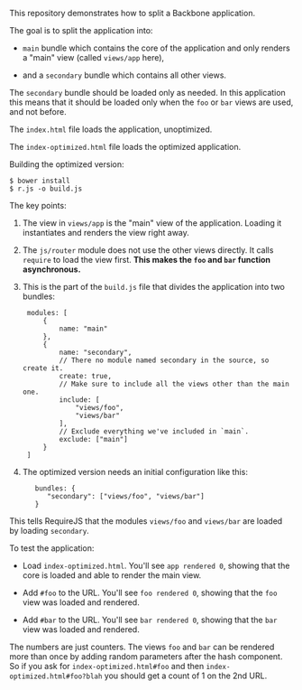 This repository demonstrates how to split a Backbone application.

The goal is to split the application into:

* `main` bundle which contains the core of the application and only
  renders a "main" view (called `views/app` here),

* and a `secondary` bundle which contains all other views.

The `secondary` bundle should be loaded only as needed. In this
application this means that it should be loaded only when the `foo` or
`bar` views are used, and not before.

The `index.html` file loads the application, unoptimized.

The `index-optimized.html` file loads the optimized application.

Building the optimized version:

    $ bower install
    $ r.js -o build.js

The key points:

1. The view in `views/app` is the "main" view of the
   application. Loading it instantiates and renders the view right
   away.

2. The `js/router` module does not use the other views directly. It
   calls `require` to load the view first. **This makes the `foo` and
   `bar` function asynchronous.**

3. This is the part of the `build.js` file that divides the
   application into two bundles:

        modules: [
            {
                name: "main"
            },
            {
                name: "secondary",
                // There no module named secondary in the source, so create it.
                create: true,
                // Make sure to include all the views other than the main one.
                include: [
                    "views/foo",
                    "views/bar"
                ],
                // Exclude everything we've included in `main`.
                exclude: ["main"]
            }
        ]

4. The optimized version needs an initial configuration like this:

          bundles: {
             "secondary": ["views/foo", "views/bar"]
          }

  This tells RequireJS that the modules `views/foo` and `views/bar`
  are loaded by loading `secondary`.

To test the application:

* Load `index-optimized.html`.  You'll see `app rendered 0`, showing
  that the core is loaded and able to render the main view.

* Add `#foo` to the URL. You'll see `foo rendered 0`, showing that the `foo`
  view was loaded and rendered.

* Add `#bar` to the URL. You'll see `bar rendered 0`, showing that the `bar`
  view was loaded and rendered.

The numbers are just counters. The views `foo` and `bar` can be
rendered more than once by adding random parameters after the hash
component. So if you ask for `index-optimized.html#foo` and then
`index-optimized.html#foo?blah` you should get a count of 1 on the 2nd
URL.
